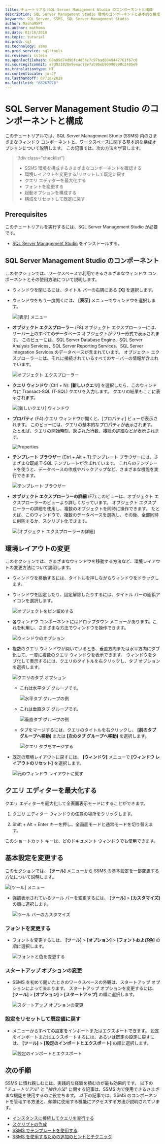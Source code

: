 ```yaml
---
title: チュートリアル:SQL Server Management Studio のコンポーネントと構成
description: SQL Server Management Studio 環境のコンポーネントと基本的な構成オプションについて説明するチュートリアルです。
keywords: SQL Server, SSMS, SQL Server Management Studio
author: MashaMSFT
ms.author: mathoma
ms.date: 03/16/2018
ms.topic: tutorial
ms.prod: sql
ms.technology: ssms
ms.prod_service: sql-tools
ms.reviewer: sstein
ms.openlocfilehash: 68a99d74d96fc4d54c7c97bad8049447761f67c8
ms.sourcegitcommit: e7d921828e9eeac78e7ab96eb90996990c2405e9
ms.translationtype: HT
ms.contentlocale: ja-JP
ms.lasthandoff: 07/16/2019
ms.locfileid: "68267078"
---
```

# <a name="sql-server-management-studio-components-and-configuration"></a>SQL Server Management Studio のコンポーネントと構成

このチュートリアルでは、SQL Server Management Studio (SSMS) 内のさまざまなウィンドウ コンポーネントと、ワークスペースに関する基本的な構成オプションについて説明します。 この記事では、次の方法を学習します。 

> [!div class="checklist"]
> * SSMS 環境を構成するさまざまなコンポーネントを確認する
> * 環境レイアウトを変更する/リセットして既定に戻す
> * クエリ エディターを最大化する
> * フォントを変更する
> * 起動オプションを構成する
> * 構成をリセットして既定に戻す

## <a name="prerequisites"></a>Prerequisites

このチュートリアルを実行するには、SQL Server Management Studio が必要です。  

* [SQL Server Management Studio](https://docs.microsoft.com/sql/ssms/download-sql-server-management-studio-ssms) をインストールする。

## <a name="sql-server-management-studio-components"></a>SQL Server Management Studio のコンポーネント

このセクションでは、ワークスペースで利用できるさまざまなウィンドウ コンポーネントとその使用方法について説明します。

* ウィンドウを閉じるには、タイトル バーの右隅にある **[X]** を選択します。
* ウィンドウをもう一度開くには、 **[表示]** メニューでウィンドウを選択します。

    ![[表示] メニュー](media/ssms-configuration/viewmenu.png)

* **オブジェクト エクスプローラー** (F8):オブジェクト エクスプローラーには、サーバー上のすべてのデータベース オブジェクトがツリー形式で表示されます。 このビューには、SQL Server Database Engine、SQL Server Analysis Services、SQL Server Reporting Services、SQL Server Integration Services のデータベースが含まれています。 オブジェクト エクスプローラーには、それに接続されているすべてのサーバーの情報が含まれています。 

    ![オブジェクト エクスプローラー](media/ssms-configuration/objectexplorer.png)
* **クエリ ウィンドウ** (Ctrl + N): **[新しいクエリ]** を選択したら、このウィンドウに Transact-SQL (T-SQL) クエリを入力します。 クエリの結果もここに表示されます。

    ![[新しいクエリ] ウィンドウ](media/ssms-configuration/newquery.png)

* **プロパティ** (F4):クエリ ウィンドウが開くと、[プロパティ] ビューが表示されます。 このビューには、クエリの基本的なプロパティが表示されます。 たとえば、クエリの開始時刻、返された行数、接続の詳細などが表示されます。  

    ![Properties](media/ssms-configuration/properties.png)

* **テンプレート ブラウザー** (Ctrl + Alt + T):テンプレート ブラウザーには、さまざまな既成 T-SQL テンプレートが含まれています。 これらのテンプレートを使うと、データベースの作成やバックアップなど、さまざまな機能を実行できます。 

    ![テンプレート ブラウザー](media/ssms-configuration/templates.png)

* **オブジェクト エクスプローラーの詳細** (F7):このビューは、オブジェクト エクスプローラーのビューより詳しくなっています。 オブジェクト エクスプローラーの詳細を使用し、複数のオブジェクトを同時に操作できます。 たとえば、このウィンドウで、複数のデータベースを選択し、その後、全部同時に削除するか、スクリプト化できます。 

    ![[オブジェクト エクスプローラーの詳細]](media/ssms-configuration/objectexplorerdetails.PNG) 

## <a name="change-the-environment-layout"></a>環境レイアウトの変更 

このセクションでは、さまざまなウィンドウを移動する方法など、環境レイアウトの変更方法について説明します。 

* ウィンドウを移動するには、タイトルを押しながらウィンドウをドラッグします。 
* ウィンドウを固定したり、固定解除したりするには、タイトル バーの画鋲アイコンを選択します。

    ![オブジェクトをピン留めする](media/ssms-configuration/pushpin.png)

* 各ウィンドウ コンポーネントにはドロップダウン メニューがあります。これを利用し、さまざまな方法でウィンドウを操作できます。 

    ![ウィンドウのオプション](media/ssms-configuration/windowoptions.png)

* 複数のクエリ ウィンドウが開いているとき、垂直方向または水平方向にタブ化して、一度に複数のクエリ ウィンドウを表示できます。 ウィンドウをタブ化して表示するには、クエリのタイトルを右クリックし、タブ オプションを選択します。

    ![クエリのタブ オプション](media/ssms-configuration/querytabbedoptions.png)

    * これは水平タブ グループです。

      ![水平タブ グループの例](media/ssms-configuration/horizontaltab.png)

    * これは垂直タブ グループです。

      ![垂直タブ グループの例](media/ssms-configuration/verticaltabgroup.png)

    * タブをマージするには、クエリのタイトルを右クリックし、 **[前のタブ グループへ移動]** または **[次のタブ グループへ移動]** を選択します。

      ![クエリ タブをマージする](media/ssms-configuration/mergetabgroups.png)

* 既定の環境レイアウトに戻すには、 **[ウィンドウ]** メニューで **[ウィンドウ レイアウトのリセット]** を選択します。

    ![元のウィンドウ レイアウトに戻す](media/ssms-configuration/resetwindowlayout.png)

## <a name="maximize-query-editor"></a>クエリ エディターを最大化する

クエリ エディターを最大化して全画面表示モードにすることができます。

1. クエリ エディター ウィンドウの任意の場所をクリックします。

2. Shift + Alt + Enter キーを押し、全画面モードと通常モードを切り替えます。 

このショートカット キーは、どのドキュメント ウィンドウでも使用できます。 

## <a name="change-basic-settings"></a>基本設定を変更する

このセクションでは、 **[ツール]** メニューから SSMS の基本設定を一部変更する方法について説明します。

  ![[ツール] メニュー](media/ssms-configuration/tools.png)

* 強調表示されているツール バーを変更するには、 **[ツール]**  >  **[カスタマイズ]** の順に選択します。

    ![ツール バーのカスタマイズ](media/ssms-configuration/toolbar.png)

### <a name="change-the-font"></a>フォントを変更する

* フォントを変更するには、 **[ツール]**  >  **[オプション]**  >  **[フォントおよび色]** の順に選択します。

     ![フォントと色を変更する](media/ssms-configuration/fontsandcolors.png)

### <a name="change-startup-options"></a>スタートアップ オプションの変更

* SSMS を初めて開いたときのワークスペースの外観は、スタートアップ オプションによって決まります。 スタートアップ オプションを変更するには、 **[ツール]**  >  **[オプション]**  >  **[スタートアップ]** の順に選択します。

    ![スタートアップ オプションの変更](media/ssms-configuration/startup.png)

### <a name="reset-settings-to-the-default"></a>設定をリセットして既定値に戻す

* メニューからすべての設定をインポートまたはエクスポートできます。 設定をインポートまたはエクスポートするには、あるいは既定の設定に戻すには、 **[ツール]**  >  **[設定のインポートとエクスポート]** の順に選択します。 

    ![設定のインポートとエクスポート](media/ssms-configuration/settings.png)

## <a name="next-steps"></a>次の手順

SSMS に慣れ親しむには、実践的な経験を積むのが最も効果的です。 以下の "*チュートリアル*" と "*操作方法*" に関する記事は、SSMS 内で使用できるさまざまな機能を使用するのに役立ちます。  以下の記事では、SSMS のコンポーネントを管理する方法と、頻繁に使用する機能にアクセスする方法が説明されています。

* [インスタンスに接続してクエリを実行する](connect-query-sql-server.md)
* [スクリプトの作成](scripting-ssms.md)
* [SSMS でテンプレートを使用する](../template/templates-ssms.md)
* [SSMS を使用するための追加のヒントとテクニック](ssms-tricks.md)